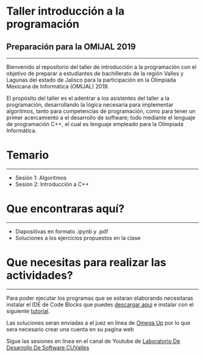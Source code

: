 # Taller introducción a la programación
## Preparación para la OMIJAL 2019
___

Bienvenido al repositorio del taller de introducción a la programación con el objetivo de preparar a estudiantes de bachillerato de la región Valles y Lagunas del estado de Jalisco para la participación en la Olimpiada Mexicana de Informática (OMIJAL) 2019.

El propósito del taller es el adentrar a los asistentes del taller a la programación, desarrollando la lógica necesaria para implementar algoritmos, tanto para competencias de programación, como para tener un primer acercamiento a el desarrollo de software; todo mediante el lenguaje de programación C++, el cual es lenguaje empleado para la Olimpiada Informática.

# Temario
___
* Sesión 1: Algoritmos
* Sesión 2: Introducción a C++

# Que encontraras aquí?
___

* Diapositivas en formato .ipynb y .pdf
* Soluciones a los ejercicios propuestos en la clase

# Que necesitas para realizar las actividades?
___

Para poder ejecutar los programas que se estaran elaborando necesitaras instalar el IDE de Code Blocks que puedes [descargar aqui](https://sourceforge.net/projects/codeblocks/) e instalar con el siguiente [tutorial](https://youtu.be/OeIZktTudCU).

Las soluciones seran enviadas a el juez en linea de [Omega Up](https://omegaup.com/) por lo que sera necesario crear una cuenta en su pagina web

Sigue las sesiones en linea en el canal de Youtube de [Laboratorio De Desarrollo De Software CUValles](https://www.youtube.com/channel/UCvu7s53zj5nhlcrb57VP7_Q?view_as=subscriber)